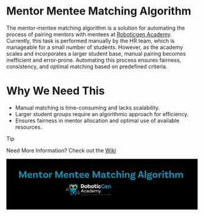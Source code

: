 # Mentor Mentee Matching Algorithm

The mentor-mentee matching algorithm is a solution for automating the process of pairing mentors with mentees at [Roboticgen Academy](https://roboticgenacademy.com/). Currently, this task is performed manually by the HR team, which is manageable for a small number of students. However, as the academy scales and incorporates a larger student base, manual pairing becomes inefficient and error-prone. Automating this process ensures fairness, consistency, and optimal matching based on predefined criteria.

# Why We Need This
- Manual matching is time-consuming and lacks scalability.
- Larger student groups require an algorithmic approach for efficiency.
- Ensures fairness in mentor allocation and optimal use of available resources.


> [!TIP]
> Need More Information? Check out the [Wiki](https://github.com/RoboticGen/Mentor-Mentee-Matching-Algorithm/wiki)

![Footer](../Assets/Footer.png)